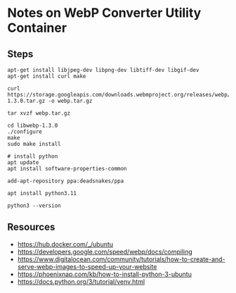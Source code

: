 # Notes on WebP Converter Utility Container

## Steps

```shell
apt-get install libjpeg-dev libpng-dev libtiff-dev libgif-dev
apt-get install curl make

curl https://storage.googleapis.com/downloads.webmproject.org/releases/webp/libwebp-1.3.0.tar.gz -o webp.tar.gz

tar xvzf webp.tar.gz

cd libwebp-1.3.0
./configure
make
sudo make install

# install python
apt update
apt install software-properties-common

add-apt-repository ppa:deadsnakes/ppa

apt install python3.11

python3 --version

```

## Resources

- https://hub.docker.com/_/ubuntu
- https://developers.google.com/speed/webp/docs/compiling
- https://www.digitalocean.com/community/tutorials/how-to-create-and-serve-webp-images-to-speed-up-your-website
- https://phoenixnap.com/kb/how-to-install-python-3-ubuntu
- https://docs.python.org/3/tutorial/venv.html